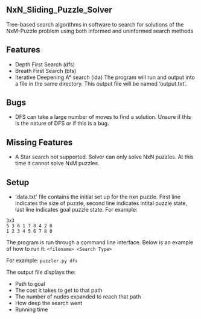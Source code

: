 ## NxN_Sliding_Puzzle_Solver
Tree-based search algorithms in software to search for solutions of the NxM-Puzzle problem using both informed and uninformed search methods
 	
## Features
* Depth First Search (dfs)
* Breath First Search (bfs)
* Iterative Deepening A* search (ida)
The program will run and output into a file in the same directory. This output file will be named ‘output.txt’.


## Bugs	
* DFS can take a large number of moves to find a solution. Unsure if this is the nature of DFS or if this is a bug. 


## Missing Features
* A Star search not supported. Solver can only solve NxN puzzles. At this time it cannot solve NxM puzzles. 

## Setup
* 'data.txt' file contains the initial set up for the nxn puzzle. First line indicates the size of puzzle, second line indicates intital puzzle state, last line indicates goal puzzle state.
For example:

```
3x3
5 3 6 1 7 8 4 2 0
1 2 3 4 5 6 7 8 0
``` 	
The program is run through a command line interface. Below is an example of how to run it:
``` <filename> <Search Type> ``` 

For example: ``` puzzler.py dfs ```

The output file displays the:
* Path to goal
* The cost it takes to get to that path
* The number of nudes expanded to reach that path
* How deep the search went
* Running time

